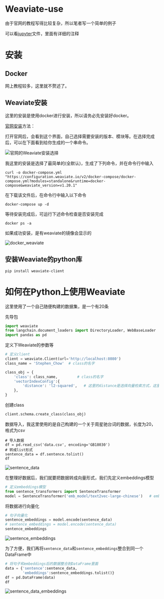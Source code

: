 # Weaviate-use
由于官网的教程写得比较复杂，所以笔者写一个简单的例子

可以看[jupyter](https://github.com/LuJH12/Weaviate-use/blob/main/Weaviate_example.ipynb)文件，里面有详细的注释

# 安装

## Docker
网上教程较多，这里就不赘述了。

## Weaviate安装
这里的安装是使用docker进行安装，所以请务必先安装好docker。

[官网安装](https://weaviate.io/developers/weaviate/installation/docker-compose)方法：

打开官网后，会看到这个界面，自己选择需要安装的版本、模块等。在选择完成后，可以在下面看到给你生成的一个串命令。

![官网的Weaviate安装选择](https://github.com/LuJH12/Weaviate-use/blob/main/figure/Weaviate_install.png)

我这里的安装是选择了最简单的(全默认)，生成了下列命令，并在命令行中输入
```
curl -o docker-compose.yml "https://configuration.weaviate.io/v2/docker-compose/docker-compose.yml?modules=standalone&runtime=docker-compose&weaviate_version=v1.20.1"
```
在下载该文件后，在命令行中输入以下命令
```
docker-compose up -d
```
等待安装完成后，可运行下述命令检查是否安装完成
```
docker ps -a
```
如果成功安装，是有weaviate的镜像会显示的

![docker_weaviate](https://github.com/LuJH12/Weaviate-use/blob/main/figure/docker_weaviate.png)

## 安装Weaviate的python库
```
pip install weaviate-client
```

# 如何在Python上使用Weaviate
这里使用了一个自己随便构建的数据集，是一个有20条

先导包
```python
import weaviate
from langchain.document_loaders import DirectoryLoader, WebBaseLoader
import pandas as pd
```

定义下Weaviate的参数等
```python
# 定义client
client = weaviate.Client(url='http://localhost:8080')
class_name = 'Stephen_Chow'  # class的名字

class_obj = {
    'class': class_name,         # class的名字
    'vectorIndexConfig':{
        'distance': 'l2-squared',   # 这里的distance是选择向量检索方式，这里选择的是欧式距离
    },
}
```

创建class
```python
client.schema.create_class(class_obj)
```

数据导入，我这里使用的是自己构建的一个关于周星驰台词的数据，长度为20，格式为csv
```
# 导入数据
df = pd.read_csv('data.csv', encoding='GB18030')
# 转成list形式
sentence_data = df.sentence.tolist()
df
```
![sentence_data](https://github.com/LuJH12/Weaviate-use/blob/main/figure/sentence_data.png)

在整理好数据后，我们就要把数据转成向量形式，我们先定义embeddings模型
```python
# 定义embeddings模型
from sentence_transformers import SentenceTransformer
model = SentenceTransformer('emb_model/text2vec-large-chinese')   # embeddings模型路径
```

将数据进行向量化
```python
# 句子向量化
sentence_embeddings = model.encode(sentence_data)
# sentence_embeddings = model.encode(sentence_data)
sentence_embeddings
```
![sentence_embeddings](https://github.com/LuJH12/Weaviate-use/blob/main/figure/sentence_embeddings.png)

为了方便，我们再将`sentence_data`和`sentence_embeddings`整合到同一个DataFrame中
```python
# 将句子和embeddings后的数据整合到DataFrame里面
data = {'sentence':sentence_data,
        'embeddings':sentence_embeddings.tolist()}
df = pd.DataFrame(data)
df
```
![sentence_data_embeddings](https://github.com/LuJH12/Weaviate-use/blob/main/figure/sentence_data_embeddings.png)


